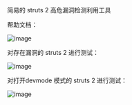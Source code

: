 简易的 struts 2 高危漏洞检测利用工具

帮助文档：

![image](https://github.com/NT0-0/strutser/blob/master/images/5.png)

对存在漏洞的 struts 2 进行测试：

![image](https://github.com/NT0-0/strutser/blob/master/images/6.png)

对打开devmode 模式的 struts 2 进行测试：

![image](https://github.com/NT0-0/strutser/blob/master/images/7.png)

